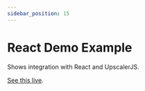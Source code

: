 ```yaml
---
sidebar_position: 15
---
```

# React Demo Example

Shows integration with React and UpscalerJS.

[See this live](https://githubbox.com/thekevinscott/upscalerjs/tree/main/examples/react-demo).

